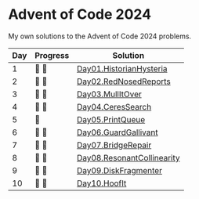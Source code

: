 # Advent of Code 2024

My own solutions to the Advent of Code 2024 problems.

| Day | Progress        | Solution                                                                                                     |
|-----|-----------------|--------------------------------------------------------------------------------------------------------------|
| 1   | :star2: :star2: | [Day01.HistorianHysteria](https://github.com/Lerke/AdventOfCode2024/blob/main/Day01.HistorianHysteria)       |
| 2   | :star2: :star2: | [Day02.RedNosedReports](https://github.com/Lerke/AdventOfCode2024/blob/main/Day02.RedNosedReports)           |
| 3   | :star2: :star2: | [Day03.MullItOver](https://github.com/Lerke/AdventOfCode2024/blob/main/Day03.MullItOver)                     |
| 4   | :star2: :star2: | [Day04.CeresSearch](https://github.com/Lerke/AdventOfCode2024/blob/main/Day04.CeresSearch)                   |
| 5   | :star2:         | [Day05.PrintQueue](https://github.com/Lerke/AdventOfCode2024/blob/main/Day05.PrintQueue)                     |
| 6   | :star2: :star2: | [Day06.GuardGallivant](https://github.com/Lerke/AdventOfCode2024/blob/main/Day06.GuardGallivant)             |
| 7   | :star2: :star2: | [Day07.BridgeRepair](https://github.com/Lerke/AdventOfCode2024/blob/main/Day07.BridgeRepair)                 |
| 8   | :star2: :star2: | [Day08.ResonantCollinearity](https://github.com/Lerke/AdventOfCode2024/blob/main/Day08.ResonantCollinearity) |
| 9   | :star2: :star2: | [Day09.DiskFragmenter](https://github.com/Lerke/AdventOfCode2024/blob/main/Day09.DiskFragmenter)             |
| 10  | :star2: :star2: | [Day10.HoofIt](https://github.com/Lerke/AdventOfCode2024/blob/main/Day10.HoofIt)                             |
